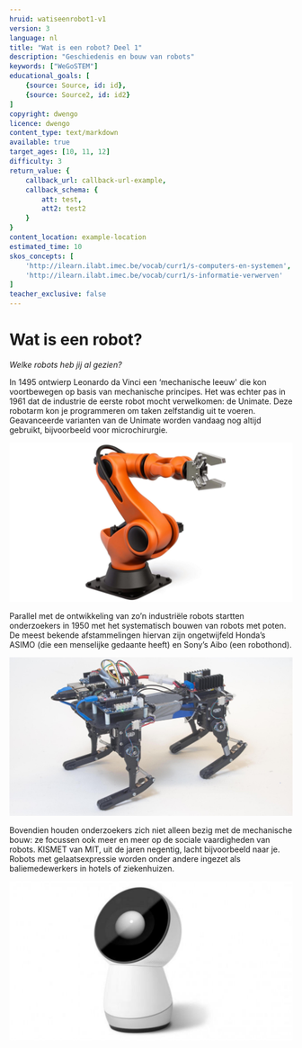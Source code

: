 ```yaml
---
hruid: watiseenrobot1-v1
version: 3
language: nl
title: "Wat is een robot? Deel 1"
description: "Geschiedenis en bouw van robots"
keywords: ["WeGoSTEM"]
educational_goals: [
    {source: Source, id: id}, 
    {source: Source2, id: id2}
]
copyright: dwengo
licence: dwengo
content_type: text/markdown
available: true
target_ages: [10, 11, 12]
difficulty: 3
return_value: {
    callback_url: callback-url-example,
    callback_schema: {
        att: test,
        att2: test2
    }
}
content_location: example-location
estimated_time: 10
skos_concepts: [
    'http://ilearn.ilabt.imec.be/vocab/curr1/s-computers-en-systemen', 
    'http://ilearn.ilabt.imec.be/vocab/curr1/s-informatie-verwerven'
]
teacher_exclusive: false
---
```


# Wat is een robot?

*Welke robots heb jij al gezien?* 

In 1495 ontwierp Leonardo da Vinci een ‘mechanische leeuw' die kon voortbewegen op basis van mechanische principes. Het was echter pas in 1961 dat de industrie de eerste robot mocht verwelkomen: de Unimate. Deze robotarm kon je programmeren om taken zelfstandig uit te voeren. Geavanceerde varianten van de Unimate worden vandaag nog altijd gebruikt, bijvoorbeeld voor microchirurgie. 

![](embed/Robotarm.PNG "moderne robotarm")

Parallel met de ontwikkeling van zo’n industriële robots startten onderzoekers in 1950 met het systematisch bouwen van robots met poten. De meest bekende afstammelingen hiervan zijn ongetwijfeld Honda’s ASIMO (die een menselijke gedaante heeft) en Sony’s Aibo (een robothond).

![](embed/ASIMO.PNG "Asimo")

Bovendien houden onderzoekers zich niet alleen bezig met de mechanische bouw: ze focussen ook meer en meer op de sociale vaardigheden van robots. KISMET van MIT, uit de jaren negentig, lacht bijvoorbeeld naar je. Robots met gelaatsexpressie worden onder andere ingezet als baliemedewerkers in hotels of ziekenhuizen.

![](embed/Jibo.PNG "Jibo")